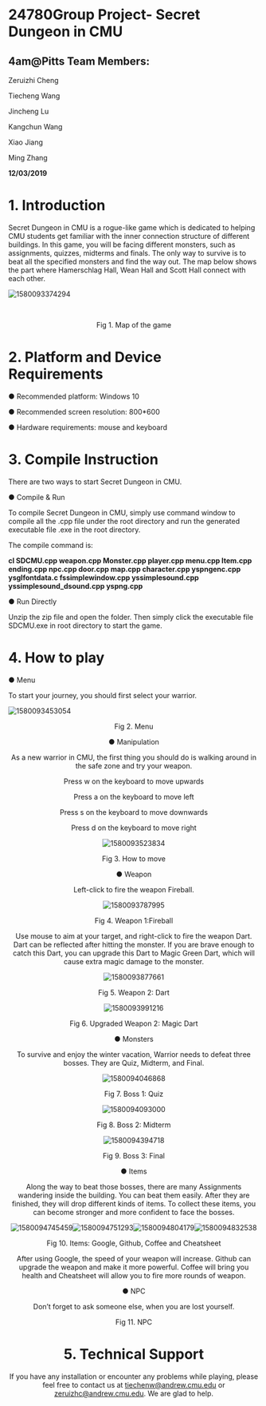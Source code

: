 # 24780Group Project- Secret Dungeon in CMU



## 4am@Pitts Team Members:

Zeruizhi Cheng

Tiecheng Wang

Jincheng Lu

Kangchun Wang

Xiao Jiang

Ming Zhang

<strong>12/03/2019</strong>

# 1. Introduction

Secret Dungeon in CMU is a rogue-like game which is dedicated to helping CMU students get familiar with the inner connection structure of different buildings. In this game, you will be facing different monsters, such as assignments, quizzes, midterms and finals. The only way to survive is to beat all the specified monsters and find the way out. The map below shows the part where Hamerschlag Hall, Wean Hall and Scott Hall connect with each other.

![1580093374294](https://github.com/MarvelousV/24780FinalProject/blob/master/ReadMe%20Image/1580093359672.png)

​           

<center>Fig 1. Map of the game</center>



# 2. Platform and Device Requirements

●   Recommended platform: Windows 10

●   Recommended screen resolution: 800*600

●   Hardware requirements: mouse and keyboard

# 3. Compile Instruction

There are two ways to start Secret Dungeon in CMU. 

●   Compile & Run

To compile Secret Dungeon in CMU, simply use command window to compile all the .cpp file under the root directory and run the generated executable file .exe in the root directory.

The compile command is: 

**cl SDCMU.cpp weapon.cpp Monster.cpp player.cpp menu.cpp Item.cpp ending.cpp npc.cpp door.cpp map.cpp character.cpp yspngenc.cpp ysglfontdata.c fssimplewindow.cpp yssimplesound.cpp yssimplesound_dsound.cpp yspng.cpp**

 

●   Run Directly

Unzip the zip file and open the folder. Then simply click the executable file SDCMU.exe in root directory to start the game.

# 4. How to play

●  Menu

To start your journey, you should first select your warrior. 

![1580093453054](C:\Users\MarvelousV\AppData\Roaming\Typora\typora-user-images\1580093453054.png)

<center>Fig 2. Menu

 

●  Manipulation

As a new warrior in CMU, the first thing you should do is walking around in the safe zone and try your weapon. 

 

Press w on the keyboard to move upwards

Press a on the keyboard to move left

Press s on the keyboard to move downwards

Press d on the keyboard to move right

![1580093523834](C:\Users\MarvelousV\AppData\Roaming\Typora\typora-user-images\1580093523834.png)

<Center>Fig 3. How to move

 

●  Weapon

Left-click to fire the weapon Fireball. 

  <div align=center>
      
  </div>

![1580093787995](C:\Users\MarvelousV\AppData\Roaming\Typora\typora-user-images\1580093796847.png)

<center>Fig 4. Weapon 1:Fireball

 

Use mouse to aim at your target, and right-click to fire the weapon Dart. Dart can be reflected after hitting the monster. If you are brave enough to catch this Dart, you can upgrade this Dart to Magic Green Dart, which will cause extra magic damage to the monster.

![1580093877661](C:\Users\MarvelousV\AppData\Roaming\Typora\typora-user-images\1580093877661.png)

<center>Fig 5. Weapon 2: Dart

 

![1580093991216](C:\Users\MarvelousV\AppData\Roaming\Typora\typora-user-images\1580093991216.png)

<center>Fig 6. Upgraded Weapon 2: Magic Dart

 

●  Monsters

To survive and enjoy the winter vacation, Warrior needs to defeat three bosses. They are Quiz, Midterm, and Final.

![1580094046868](C:\Users\MarvelousV\AppData\Roaming\Typora\typora-user-images\1580094046868.png)

<center>Fig 7. Boss 1: Quiz



![1580094093000](C:\Users\MarvelousV\AppData\Roaming\Typora\typora-user-images\1580094093000.png)

<center>Fig 8. Boss 2: Midterm

![1580094394718](C:\Users\MarvelousV\AppData\Roaming\Typora\typora-user-images\1580094394718.png)

<center>Fig 9. Boss 3: Final

 

●  Items 

Along the way to beat those bosses, there are many Assignments wandering inside the building. You can beat them easily. After they are finished, they will drop different kinds of items. To collect these items, you can become stronger and more confident to face the bosses.

![1580094745459](C:\Users\MarvelousV\AppData\Roaming\Typora\typora-user-images\1580094745459.png)![1580094751293](C:\Users\MarvelousV\AppData\Roaming\Typora\typora-user-images\1580094751293.png)![1580094804179](C:\Users\MarvelousV\AppData\Roaming\Typora\typora-user-images\1580094804179.png)![1580094832538](C:\Users\MarvelousV\AppData\Roaming\Typora\typora-user-images\1580094832538.png)

<center>Fig 10. Items: Google, Github, Coffee and Cheatsheet

 

After using Google, the speed of your weapon will increase. Github can upgrade the weapon and make it more powerful. Coffee will bring you health and Cheatsheet will allow you to fire more rounds of weapon.

 

 

 

 

 

 

 

 

 

●  NPC

Don’t forget to ask someone else, when you are lost yourself.

  

Fig 11. NPC

# 5. Technical Support

If you have any installation or encounter any problems while playing, please feel free to contact us at [tiechenw@andrew.cmu.edu](mailto:tiechenw@andrew.cmu.edu) or [zeruizhc@andrew.cmu.edu](mailto:zeruizhc@andrew.cmu.edu). We are glad to help.
